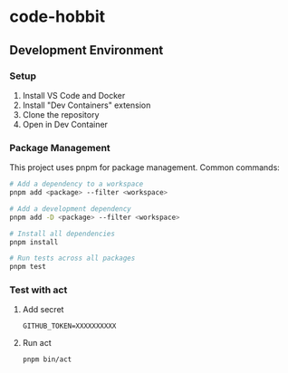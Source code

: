 # code-hobbit




## Development Environment

### Setup
1. Install VS Code and Docker
2. Install "Dev Containers" extension
3. Clone the repository
4. Open in Dev Container

### Package Management
This project uses pnpm for package management. Common commands:

```bash
# Add a dependency to a workspace
pnpm add <package> --filter <workspace>

# Add a development dependency
pnpm add -D <package> --filter <workspace>

# Install all dependencies
pnpm install

# Run tests across all packages
pnpm test
```

### Test with act

1. Add secret
    
    ```.act.secret
    GITHUB_TOKEN=XXXXXXXXXX
    ```

1. Run act
    
    ```bash
    pnpm bin/act
    ```

